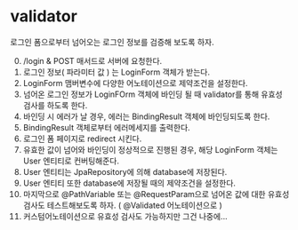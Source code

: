 # validator <br />

로그인 폼으로부터 넘어오는 로그인 정보를 검증해 보도록 하자. <br />

  0. /login & POST 매서드로 서버에 요청한다. <br />
1. 로그인 정보( 파라미터 값 ) 는 LoginForm 객체가 받는다.  <br />
2. LoginForm 맴버변수에 다양한 어노테이션으로 제약조건을 설정한다. <br />
3. 넘어온 로그인 정보가 LoginFOrm 객체에 바인딩 될 때 validator를 통해 유효성 검사를 하도록 한다.<br />
4. 바인딩 시 에러가 날 경우, 에러는 BindingResult 객체에 바인딩되도록 한다. <br />
5. BindingResult 객체로부터 에러메세지를 출력한다. <br />
6. 로그인 폼 페이지로 redirect 시킨다. <br />
7. 유효한 값이 넘어와 바인딩이 정상적으로 진행된 경우, 해당 LoginForm 객체는 User 엔티티로 컨버팅해준다. <br />
8. User 엔티티는 JpaRepository에 의해 database에 저장된다. <br />
9. User 엔티티 또한 database에 저장될 때의 제약조건을 설정한다. <br />
10. 마지막으로 @PathVariable 또는 @RequestParam으로 넘어온 값에 대한 유효성 검사도 테스트해보도록 하자. ( @Validated 어노테이션으로 ) <br />
11. 커스텀어노테이션으로 유효성 검사도 가능하지만 그건 나중에...
